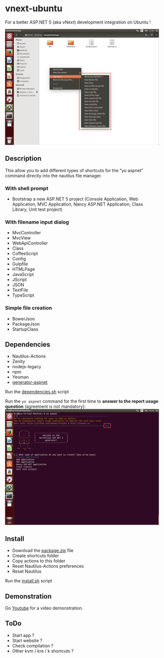 # vnext-ubuntu

For a better ASP.NET 5 (aka vNext) development integration on Ubuntu !

![Nautilus shortcuts](https://raw.githubusercontent.com/cubitouch/vnext-ubuntu/master/images/nautilus-rendering.png)

## Description
This allow you to add different types of shortcuts for the "yo aspnet" command directly into the nautilus file manager.

### With shell prompt
- Bootstrap a new ASP.NET 5 project (Console Application, Web Application, MVC Application, Nancy ASP.NET Application, Class Library, Unit test project)

### With filename input dialog
- MvcController
- MvcView
- WebApiController
- Class
- CoffeeScript
- Config
- Gulpfile
- HTMLPage
- JavaScript
- JScript
- JSON
- TextFile
- TypeScript

### Simple file creation
- BowerJson
- PackageJson
- StartupClass

## Dependencies
- Nautilus-Actions
- Zenity
- nodejs-legacy
- npm
- Yeoman
- [generator-aspnet](https://www.npmjs.com/package/generator-aspnet)

Run the [dependencies.sh](https://raw.githubusercontent.com/cubitouch/vnext-ubuntu/master/dependencies.sh) script

Run the ```yo aspnet``` command for the first time to **answer to the report usage question** (agreement is not mandatory):
![Nautilus shortcuts](https://raw.githubusercontent.com/cubitouch/vnext-ubuntu/master/images/yo-aspnet-report.png)

## Install
- Download the [package.zip](https://github.com/cubitouch/vnext-ubuntu/blob/master/package.zip?raw=true) file
- Create shortcuts folder
- Copy actions to this folder
- Reset Nautilus-Actions preferences
- Reset Nautilus

Run the [install.sh](https://raw.githubusercontent.com/cubitouch/vnext-ubuntu/master/install.sh) script

## Demonstration

Go [Youtube](https://www.youtube.com/watch?v=MaZgC3nYnpk&feature=youtu.be) for a video demonstration.

## ToDo
- Start app ?
- Start website ?
- Check compilation ?
- Other kvm / kre / k shortcuts ?
